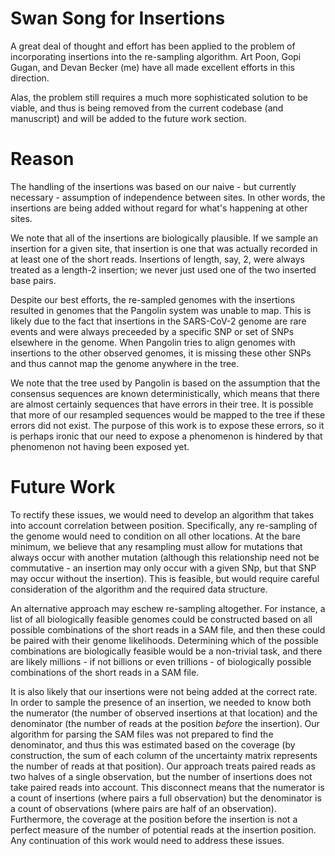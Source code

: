 # Swan Song for Insertions

A great deal of thought and effort has been applied to the problem of incorporating insertions into the re-sampling algorithm. Art Poon, Gopi Gugan, and Devan Becker (me) have all made excellent efforts in this direction.

Alas, the problem still requires a much more sophisticated solution to be viable, and thus is being removed from the current codebase (and manuscript) and will be added to the future work section.

# Reason

The handling of the insertions was based on our naive - but currently necessary - assumption of independence between sites. In other words, the insertions are being added without regard for what's happening at other sites.

We note that all of the insertions are biologically plausible. If we sample an insertion for a given site, that insertion is one that was actually recorded in at least one of the short reads. Insertions of length, say, 2, were always treated as a length-2 insertion; we never just used one of the two inserted base pairs.

Despite our best efforts, the re-sampled genomes with the insertions resulted in genomes that the Pangolin system was unable to map. This is likely due to the fact that insertions in the SARS-CoV-2 genome are rare events and were always preceeded by a specific SNP or set of SNPs elsewhere in the genome. When Pangolin tries to align genomes with insertions to the other observed genomes, it is missing these other SNPs and thus cannot map the genome anywhere in the tree. 

We note that the tree used by Pangolin is based on the assumption that the consensus sequences are known deterministically, which means that there are almost certainly sequences that have errors in their tree. It is possible that more of our resampled sequences would be mapped to the tree if these errors did not exist. The purpose of this work is to expose these errors, so it is perhaps ironic that our need to expose a phenomenon is hindered by that phenomenon not having been exposed yet.

# Future Work

To rectify these issues, we would need to develop an algorithm that takes into account correlation between position. Specifically, any re-sampling of the genome would need to condition on all other locations. At the bare minimum, we believe that any resampling must allow for mutations that always occur with another mutation (although this relationship need not be commutative - an insertion may only occur with a given SNp, but that SNP may occur without the insertion). This is feasible, but would require careful consideration of the algorithm and the required data structure.

An alternative approach may eschew re-sampling altogether. For instance, a list of all biologically feasible genomes could be constructed based on all possible combinations of the short reads in a SAM file, and then these could be paired with their genome likelihoods. Determining which of the possible combinations are biologically feasible would be a non-trivial task, and there are likely millions - if not billions or even trillions - of biologically possible combinations of the short reads in a SAM file. 

It is also likely that our insertions were not being added at the correct rate. In order to sample the presence of an insertion, we needed to know both the numerator (the number of observed insertions at that location) and the denominator (the number of reads at the position *before* the insertion). Our algorithm for parsing the SAM files was not prepared to find the denominator, and thus this was estimated based on the coverage (by construction, the sum of each column of the uncertainty matrix represents the number of reads at that position). Our approach treats paired reads as two halves of a single observation, but the number of insertions does not take paired reads into account. This disconnect means that the numerator is a count of insertions (where pairs a full observation) but the denominator is a count of observations (where pairs are half of an observation). Furthermore, the coverage at the position before the insertion is not a perfect measure of the number of potential reads at the insertion position. Any continuation of this work would need to address these issues.
